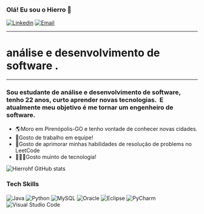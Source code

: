 ### Olá! Eu sou o Hierro 👋

[![Linkedin](https://img.shields.io/badge/LinkedIn-0077B5?style=for-the-badge&logo=linkedin&logoColor=white)](https://linkedin.com/in/hierrofigueiredo)
[![Email](https://img.shields.io/badge/Gmail-D14836?style=for-the-badge&logo=gmail&logoColor=white)](mailto:hierrofigueiredo2@gmail.com)
<hr>

<h1>análise e desenvolvimento de software .</h1>
<hr>

<h3>Sou estudante de análise e desenvolvimento de software, tenho 22 anos, curto aprender novas tecnologias. 
E atualmente meu objetivo é me tornar um engenheiro de software. </h3>

<ul>
  <li>🌎Moro em Pirenópolis-GO e tenho vontade de conhecer novas cidades.</li>
  <li>🤝Gosto de trabalho em equipe!</li>
  <li>🧩Gosto de aprimorar minhas habilidades de resolução de problems no LeetCode</li>
  <li>🧑🏽‍💻Gosto muinto de tecnologia!</li>
  
</ul>

![Hierrohf GitHub stats](https://github-readme-stats.vercel.app/api?username=Hierrohf&show_icons=true&theme=radical)

### Tech Skills
 
   <div style="display: inline_block">
  <img align="center" alt="Java" src="https://img.shields.io/badge/Java-ED8B00?style=for-the-badge&logo=openjdk&logoColor=white" />
  <img align="center" alt="Python" src="https://img.shields.io/badge/Python-3776AB?style=for-the-badge&logo=python&logoColor=white" />
  <img align="center" alt="MySQL" src="https://img.shields.io/badge/MySQL-00000F?style=for-the-badge&logo=mysql&logoColor=white" />
  <img align="center" alt="Oracle" src="https://img.shields.io/badge/Oracle-F80000?style=for-the-badge&logo=oracle&logoColor=black" />
     
  <img align="center" alt="Eclipse" src="https://img.shields.io/badge/Eclipse-2C2255?style=for-the-badge&logo=eclipse&logoColor=white" />
  <img align="center" alt="PyCharm" src="https://img.shields.io/badge/PyCharm-000000.svg?&style=for-the-badge&logo=PyCharm&logoColor=white" />
  <img align="center" alt="Visual Studio Code" src="https://img.shields.io/badge/Visual_Studio_Code-0078D4?style=for-the-badge&logo=visual%20studio%20code&logoColor=white" />
</div><br/>
